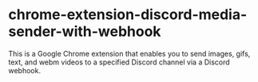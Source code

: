 # chrome-extension-discord-media-sender-with-webhook
This is a Google Chrome extension that enables you to send images, gifs, text, and webm videos to a specified Discord channel via a Discord webhook.
